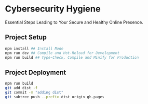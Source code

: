 # Cybersecurity Hygiene
Essential Steps Leading to Your Secure and Healthy Online Presence.

## Project Setup
```sh
npm install ## Install Node
npm run dev ## Compile and Hot-Reload for Development
npm run build ## Type-Check, Compile and Minify for Production
```
## Project Deployment
```sh
npm run build
git add dist -f
git commit -m "adding dist"
git subtree push --prefix dist origin gh-pages
```
